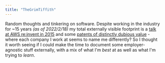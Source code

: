 ```yaml
---
title: "TheGrimTiffith"
---
```

Random thoughts and tinkering on software. Despite working in the industry for ~15 years *(as of 2022/2/18)* my total externally visible footprint is a [talk at AWS re:invent in 2015](https://www.youtube.com/watch?v=9MZtBMjOFsQ) and some [patents of distinctly dubious value](https://www.google.com/search?q=%22Timothy+Peter+Griffith%22&tbm=pts) - where each company I work at seems to name me differently? So I thought it worth seeing if I could make the time to document some employer-agnostic stuff externally, with a mix of what I'm *best* at as well as what I'm trying to *learn*. 
